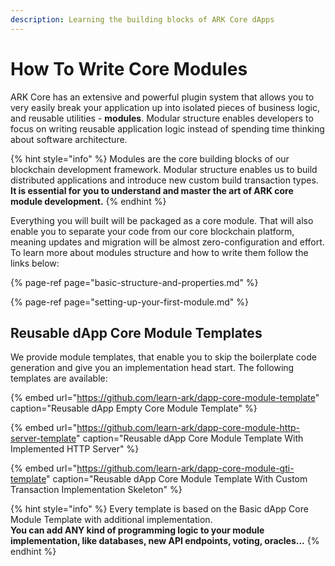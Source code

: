 ```yaml
---
description: Learning the building blocks of ARK Core dApps
---
```


# How To Write Core Modules

ARK Core has an extensive and powerful plugin system that allows you to very easily break your application up into isolated pieces of business logic, and reusable utilities - **modules**. Modular structure enables developers to focus on writing reusable application logic instead of spending time thinking about software architecture.

{% hint style="info" %}
Modules are the core building blocks of our blockchain development framework. Modular structure enables us to build distributed applications and introduce new custom build transaction types. **It is essential for you to understand and master the art of ARK core module development.** 
{% endhint %}

Everything you will built will be packaged as a core module. That will also enable you to separate your code from our core blockchain platform, meaning updates and migration will be almost zero-configuration and effort. To learn more about modules structure and how to write them follow the links below:

{% page-ref page="basic-structure-and-properties.md" %}

{% page-ref page="setting-up-your-first-module.md" %}

## Reusable dApp Core Module Templates

We provide module templates, that enable you to skip the boilerplate code generation and give you an implementation head start. The following templates are available:

{% embed url="https://github.com/learn-ark/dapp-core-module-template" caption="Reusable dApp Empty Core Module Template" %}

{% embed url="https://github.com/learn-ark/dapp-core-module-http-server-template" caption="Reusable dApp Core Module Template With Implemented HTTP Server" %}

{% embed url="https://github.com/learn-ark/dapp-core-module-gti-template" caption="Reusable dApp Core Module Template With Custom Transaction Implementation Skeleton" %}

{% hint style="info" %}
Every template is based on the Basic dApp Core Module Template with additional implementation.   
**You can add ANY kind of programming logic to your module implementation, like databases, new API endpoints, voting, oracles...**
{% endhint %}

